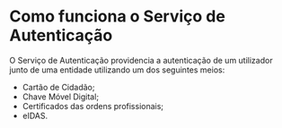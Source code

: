 # Como funciona o Serviço de Autenticação

O Serviço de Autenticação providencia a autenticação de um utilizador junto de uma entidade utilizando um dos seguintes meios:&#x20;

* Cartão de Cidadão;&#x20;
* Chave Móvel Digital;&#x20;
* Certificados das ordens profissionais; &#x20;
* eIDAS.&#x20;
